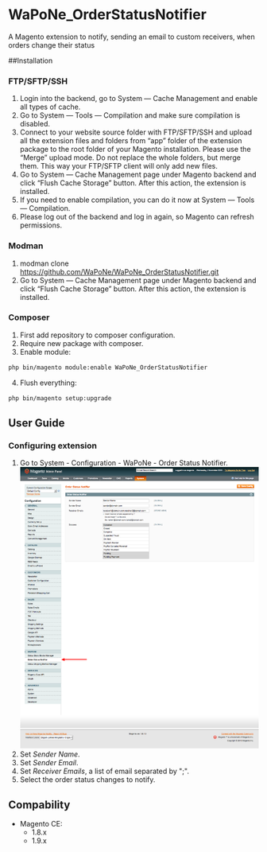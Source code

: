 # WaPoNe_OrderStatusNotifier
A Magento extension to notify, sending an email to custom receivers,  when orders change their status

##Installation

### FTP/SFTP/SSH

1. Login into the backend, go to System — Cache Management and enable all types of cache.
2. Go to System — Tools — Compilation and make sure compilation is disabled.
3. Connect to your website source folder with FTP/SFTP/SSH and upload all the extension files and folders from “app” folder of the extension package to the root folder of your Magento installation.
Please use the “Merge” upload mode. Do not replace the whole folders, but merge them. This way your FTP/SFTP client will only add new files.
4. Go to System — Cache Management page under Magento backend and click “Flush Cache Storage” button. After this action, the extension is installed.
5. If you need to enable compilation, you can do it now at System — Tools — Compilation.
6. Please log out of the backend and log in again, so Magento can refresh permissions.

### Modman

1. modman clone https://github.com/WaPoNe/WaPoNe_OrderStatusNotifier.git
2. Go to System — Cache Management page under Magento backend and click “Flush Cache Storage” button. After this action, the extension is installed.

### Composer

1. First add repository to composer configuration.
2. Require new package with composer.
3. Enable module:
```bash
php bin/magento module:enable WaPoNe_OrderStatusNotifier
```
4. Flush everything:
```bash
php bin/magento setup:upgrade
```

## User Guide

### Configuring extension

1. Go to System - Configuration - WaPoNe - Order Status Notifier.
![](doc/images/wapone_orderstatusnotifier.png)
2. Set *Sender Name*.
3. Set *Sender Email*.
4. Set *Receiver Emails*, a list of email separated by ";".
5. Select the order status changes to notify.

## Compability

- Magento CE:
  - 1.8.x
  - 1.9.x

